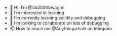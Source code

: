 - 👋 Hi, I’m @0x00000wagmi
- 👀 I’m interested in learning 
- 🌱 I’m currently learning solidity and debugging 
- 💞️ I’m looking to collaborate on lots of debugging 
- 📫 How to reach me @Anythingwhale on telegram 

<!---
0x00000wagmi/0x00000wagmi is a ✨ special ✨ repository because its `README.md` (this file) appears on your GitHub profile.
You can click the Preview link to take a look at your changes.
--->
